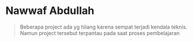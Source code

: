 # Nawwaf Abdullah 

>Beberapa project ada yg hilang karena sempat terjadi kendala teknis. Namun project tersebut terpantau pada saat proses pembelajaran

